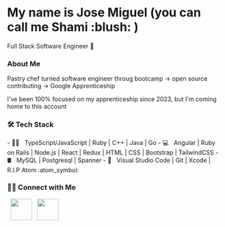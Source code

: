 <h1> My name is Jose Miguel (you can call me Shami :blush: ) </h1>
<p> Full Stack Software Engineer 👋 </p>
<h3> About Me </h3>
<p> Pastry chef turned software engineer throug bootcamp -> open source contributing -> Google Apprenticeship </p>
<p> I've been 100% focused on my apprenticeship since 2023, but I'm coming home to this account </p>

<h3>🛠 Tech Stack</h3>
- 🧑‍💻 &nbsp; TypeScript/JavaScript | Ruby | C++ | Java | Go
- 💻 &nbsp; Angular | Ruby on Rails | Node.js | React | Redux | HTML | CSS | Bootstrap | TailwindCSS
- 🛢 &nbsp; MySQL | Postgresql | Spanner
- 🔧 &nbsp; Visual Studio Code  | Git | Xcode | R.I.P Atom :atom_symbol:	

<h3> 🤝🏻 Connect with Me </h3>

<p align="left">
&nbsp; <a href="https://www.linkedin.com/in/shami-tomita-rodriguez/" target="_blank" rel="noopener noreferrer"><img src="https://img.icons8.com/plasticine/100/000000/linkedin.png" width="50" /></a>
&nbsp; <a href="mailto:shamitomita@gmail.com" target="_blank" rel="noopener noreferrer"><img src="https://img.icons8.com/plasticine/100/000000/gmail.png"  width="50" /></a>
</p>
